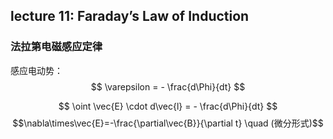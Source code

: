 ## lecture 11: Faraday’s Law of Induction

### 法拉第电磁感应定律

感应电动势：$$ \varepsilon = - \frac{d\Phi}{dt} $$

$$ \oint \vec{E} \cdot d\vec{l} = - \frac{d\Phi}{dt} $$
$$\nabla\times\vec{E}=-\frac{\partial\vec{B}}{\partial t} \quad (微分形式)$$